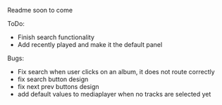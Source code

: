Readme soon to come

ToDo:
- Finish search functionality
- Add recently played and make it the default panel


Bugs:
- Fix search when user clicks on an album, it does not route correctly
- fix search button design
- fix next prev buttons design
- add default values to mediaplayer when no tracks are selected yet